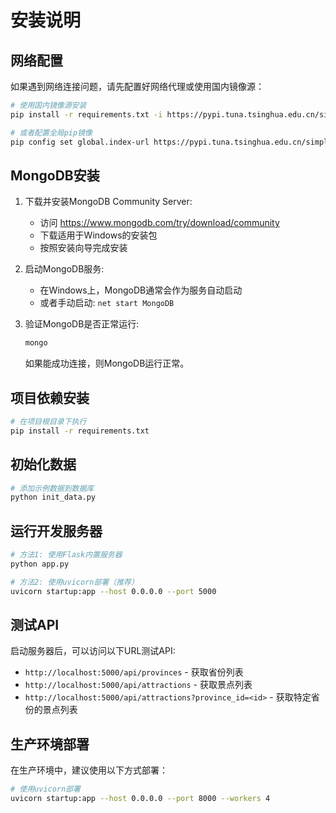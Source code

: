 # 安装说明

## 网络配置

如果遇到网络连接问题，请先配置好网络代理或使用国内镜像源：

```bash
# 使用国内镜像源安装
pip install -r requirements.txt -i https://pypi.tuna.tsinghua.edu.cn/simple/

# 或者配置全局pip镜像
pip config set global.index-url https://pypi.tuna.tsinghua.edu.cn/simple/
```

## MongoDB安装

1. 下载并安装MongoDB Community Server:
   - 访问 https://www.mongodb.com/try/download/community
   - 下载适用于Windows的安装包
   - 按照安装向导完成安装

2. 启动MongoDB服务:
   - 在Windows上，MongoDB通常会作为服务自动启动
   - 或者手动启动: `net start MongoDB`

3. 验证MongoDB是否正常运行:
   ```bash
   mongo
   ```
   如果能成功连接，则MongoDB运行正常。

## 项目依赖安装

```bash
# 在项目根目录下执行
pip install -r requirements.txt
```

## 初始化数据

```bash
# 添加示例数据到数据库
python init_data.py
```

## 运行开发服务器

```bash
# 方法1: 使用Flask内置服务器
python app.py

# 方法2: 使用uvicorn部署（推荐）
uvicorn startup:app --host 0.0.0.0 --port 5000
```

## 测试API

启动服务器后，可以访问以下URL测试API:

- `http://localhost:5000/api/provinces` - 获取省份列表
- `http://localhost:5000/api/attractions` - 获取景点列表
- `http://localhost:5000/api/attractions?province_id=<id>` - 获取特定省份的景点列表

## 生产环境部署

在生产环境中，建议使用以下方式部署：

```bash
# 使用uvicorn部署
uvicorn startup:app --host 0.0.0.0 --port 8000 --workers 4
```